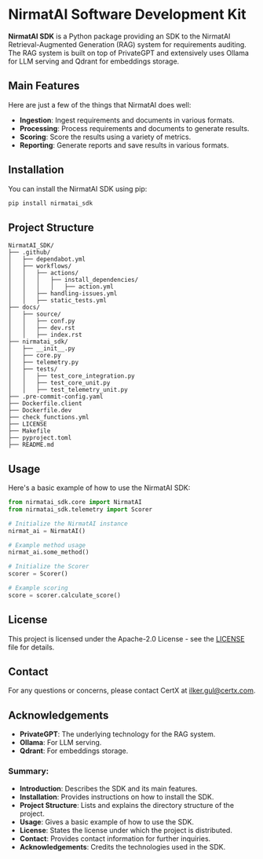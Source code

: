 # NirmatAI Software Development Kit

**NirmatAI SDK** is a Python package providing an SDK to the NirmatAI Retrieval-Augmented Generation (RAG) system for requirements auditing. The RAG system is built on top of PrivateGPT and extensively uses Ollama for LLM serving and Qdrant for embeddings storage.

## Main Features

Here are just a few of the things that NirmatAI does well:

- **Ingestion**: Ingest requirements and documents in various formats.
- **Processing**: Process requirements and documents to generate results.
- **Scoring**: Score the results using a variety of metrics.
- **Reporting**: Generate reports and save results in various formats.

## Installation

You can install the NirmatAI SDK using pip:

```bash
pip install nirmatai_sdk
```

## Project Structure

```plaintext
NirmatAI_SDK/
├── .github/
│   ├── dependabot.yml
│   ├── workflows/
│   │   ├── actions/
│   │   │   ├── install_dependencies/
│   │   │   │   ├── action.yml
│   │   ├── handling-issues.yml
│   │   ├── static_tests.yml
├── docs/
│   ├── source/
│   │   ├── conf.py
│   │   ├── dev.rst
│   │   ├── index.rst
├── nirmatai_sdk/
│   ├── __init__.py
│   ├── core.py
│   ├── telemetry.py
│   ├── tests/
│   │   ├── test_core_integration.py
│   │   ├── test_core_unit.py
│   │   ├── test_telemetry_unit.py
├── .pre-commit-config.yaml
├── Dockerfile.client
├── Dockerfile.dev
├── check_functions.yml
├── LICENSE
├── Makefile
├── pyproject.toml
├── README.md
```

## Usage

Here's a basic example of how to use the NirmatAI SDK:

```python
from nirmatai_sdk.core import NirmatAI
from nirmatai_sdk.telemetry import Scorer

# Initialize the NirmatAI instance
nirmat_ai = NirmatAI()

# Example method usage
nirmat_ai.some_method()

# Initialize the Scorer
scorer = Scorer()

# Example scoring
score = scorer.calculate_score()
```

## License

This project is licensed under the Apache-2.0 License - see the [LICENSE](LICENSE) file for details.

## Contact

For any questions or concerns, please contact CertX at [ilker.gul@certx.com](mailto:ilker.gul@certx.com).

## Acknowledgements

- **PrivateGPT**: The underlying technology for the RAG system.
- **Ollama**: For LLM serving.
- **Qdrant**: For embeddings storage.

### Summary:
- **Introduction**: Describes the SDK and its main features.
- **Installation**: Provides instructions on how to install the SDK.
- **Project Structure**: Lists and explains the directory structure of the project.
- **Usage**: Gives a basic example of how to use the SDK.
- **License**: States the license under which the project is distributed.
- **Contact**: Provides contact information for further inquiries.
- **Acknowledgements**: Credits the technologies used in the SDK.
